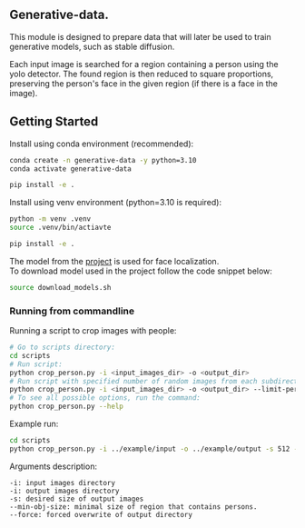 ## Generative-data.

This module is designed to prepare data that will later be used to train generative models, such as stable diffusion.  

Each input image is searched for a region containing a person using
the yolo detector. The found region is then reduced to square proportions,
preserving the person's face in the given region (if there is a face
in the image).

## Getting Started

Install using conda environment (recommended):

```bash
conda create -n generative-data -y python=3.10
conda activate generative-data

pip install -e .
```

Install using venv environment (python=3.10 is required):

```bash
python -m venv .venv
source .venv/bin/actiavte

pip install -e .
```

The model from the [project](https://github.com/akanametov/yolo-face) is used for face localization.  
To download model used in the project follow the code snippet below:
```bash
source download_models.sh
```

### Running from commandline

Running a script to crop images with people:
```bash
# Go to scripts directory:
cd scripts
# Run script:
python crop_person.py -i <input_images_dir> -o <output_dir>
# Run script with specified number of random images from each subdirectory
python crop_person.py -i <input_images_dir> -o <output_dir> --limit-per-subdir <number>
# To see all possible options, run the command:
python crop_person.py --help
```
Example run:
```bash
cd scripts
python crop_person.py -i ../example/input -o ../example/output -s 512 --min-obj-size 256 --force
```
Arguments description:
```
-i: input images directory
-i: output images directory
-s: desired size of output images
--min-obj-size: minimal size of region that contains persons.
--force: forced overwrite of output directory
```

